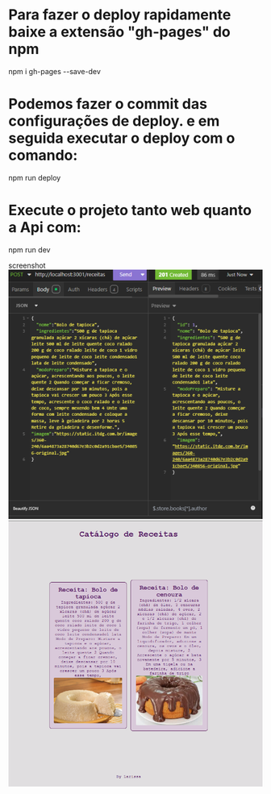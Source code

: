 # Para fazer o deploy rapidamente baixe a extensão "gh-pages" do npm

npm i gh-pages --save-dev

# Podemos fazer o commit das configurações de deploy. e em seguida executar o deploy com o comando:

npm run deploy

# Execute o projeto tanto web quanto a Api com:

npm run dev

screenshot  
    ![Screenshot](Captura%20de%20tela%202025-09-03%20110458.png)
    ![Screenshot](Captura%20de%20tela%202025-09-03%20112906.png)
 
 

